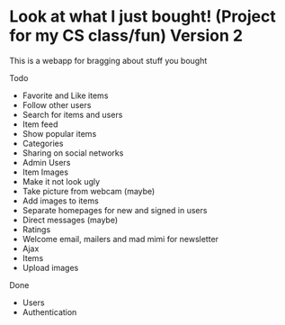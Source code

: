 # Look at what I just bought! (Project for my CS class/fun) Version 2

This is a webapp for bragging about stuff you bought

Todo
* Favorite and Like items
* Follow other users
* Search for items and users
* Item feed
* Show popular items
* Categories
* Sharing on social networks
* Admin Users
* Item Images
* Make it not look ugly
* Take picture from webcam (maybe)
* Add images to items
* Separate homepages for new and signed in users
* Direct messages (maybe)
* Ratings
* Welcome email, mailers and mad mimi for newsletter
* Ajax
* Items
* Upload images

Done
* Users
* Authentication
